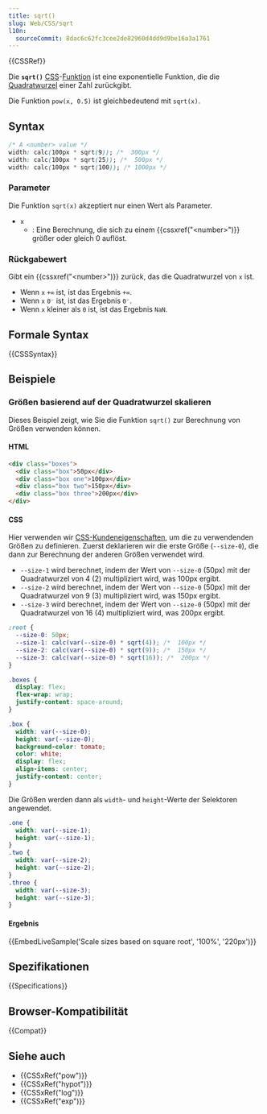 ```yaml
---
title: sqrt()
slug: Web/CSS/sqrt
l10n:
  sourceCommit: 8dac6c62fc3cee2de82960d4dd9d9be16a3a1761
---
```


{{CSSRef}}

Die **`sqrt()`** [CSS](/de/docs/Web/CSS)-[Funktion](/de/docs/Web/CSS/CSS_Functions) ist eine exponentielle Funktion, die die [Quadratwurzel](https://de.wikipedia.org/wiki/Quadratwurzel) einer Zahl zurückgibt.

Die Funktion `pow(x, 0.5)` ist gleichbedeutend mit `sqrt(x)`.

## Syntax

```css
/* A <number> value */
width: calc(100px * sqrt(9)); /*  300px */
width: calc(100px * sqrt(25)); /*  500px */
width: calc(100px * sqrt(100)); /* 1000px */
```

### Parameter

Die Funktion `sqrt(x)` akzeptiert nur einen Wert als Parameter.

- `x`
  - : Eine Berechnung, die sich zu einem {{cssxref("&lt;number&gt;")}} größer oder gleich 0 auflöst.

### Rückgabewert

Gibt ein {{cssxref("&lt;number&gt;")}} zurück, das die Quadratwurzel von `x` ist.

- Wenn `x` `+∞` ist, ist das Ergebnis `+∞`.
- Wenn `x` `0⁻` ist, ist das Ergebnis `0⁻`.
- Wenn `x` kleiner als `0` ist, ist das Ergebnis `NaN`.

## Formale Syntax

{{CSSSyntax}}

## Beispiele

### Größen basierend auf der Quadratwurzel skalieren

Dieses Beispiel zeigt, wie Sie die Funktion `sqrt()` zur Berechnung von Größen verwenden können.

#### HTML

```html
<div class="boxes">
  <div class="box">50px</div>
  <div class="box one">100px</div>
  <div class="box two">150px</div>
  <div class="box three">200px</div>
</div>
```

#### CSS

Hier verwenden wir [CSS-Kundeneigenschaften](/de/docs/Web/CSS/CSS_cascading_variables/Using_CSS_custom_properties), um die zu verwendenden Größen zu definieren. Zuerst deklarieren wir die erste Größe (`--size-0`), die dann zur Berechnung der anderen Größen verwendet wird.

- `--size-1` wird berechnet, indem der Wert von `--size-0` (50px) mit der Quadratwurzel von 4 (2) multipliziert wird, was 100px ergibt.
- `--size-2` wird berechnet, indem der Wert von `--size-0` (50px) mit der Quadratwurzel von 9 (3) multipliziert wird, was 150px ergibt.
- `--size-3` wird berechnet, indem der Wert von `--size-0` (50px) mit der Quadratwurzel von 16 (4) multipliziert wird, was 200px ergibt.

```css
:root {
  --size-0: 50px;
  --size-1: calc(var(--size-0) * sqrt(4)); /*  100px */
  --size-2: calc(var(--size-0) * sqrt(9)); /*  150px */
  --size-3: calc(var(--size-0) * sqrt(16)); /*  200px */
}
```

```css hidden
.boxes {
  display: flex;
  flex-wrap: wrap;
  justify-content: space-around;
}

.box {
  width: var(--size-0);
  height: var(--size-0);
  background-color: tomato;
  color: white;
  display: flex;
  align-items: center;
  justify-content: center;
}
```

Die Größen werden dann als `width`- und `height`-Werte der Selektoren angewendet.

```css
.one {
  width: var(--size-1);
  height: var(--size-1);
}
.two {
  width: var(--size-2);
  height: var(--size-2);
}
.three {
  width: var(--size-3);
  height: var(--size-3);
}
```

#### Ergebnis

{{EmbedLiveSample('Scale sizes based on square root', '100%', '220px')}}

## Spezifikationen

{{Specifications}}

## Browser-Kompatibilität

{{Compat}}

## Siehe auch

- {{CSSxRef("pow")}}
- {{CSSxRef("hypot")}}
- {{CSSxRef("log")}}
- {{CSSxRef("exp")}}
